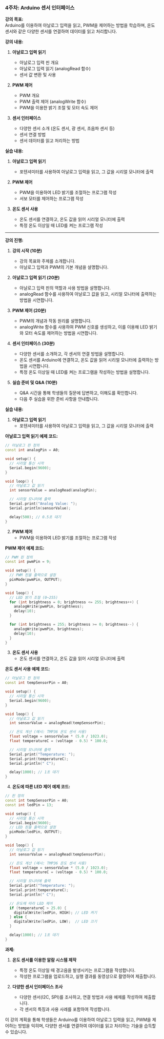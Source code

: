 ### 4주차: Arduino 센서 인터페이스

**강의 목표:**  
Arduino를 이용하여 아날로그 입력을 읽고, PWM을 제어하는 방법을 학습하며, 온도 센서와 같은 다양한 센서를 연결하여 데이터를 읽고 처리합니다.

**강의 내용:**

1. **아날로그 입력 읽기**
   - 아날로그 입력 핀 개요
   - 아날로그 입력 읽기 (analogRead 함수)
   - 센서 값 변환 및 사용

2. **PWM 제어**
   - PWM 개요
   - PWM 출력 제어 (analogWrite 함수)
   - PWM을 이용한 밝기 조절 및 모터 속도 제어

3. **센서 인터페이스**
   - 다양한 센서 소개 (온도 센서, 광 센서, 초음파 센서 등)
   - 센서 연결 방법
   - 센서 데이터를 읽고 처리하는 방법

**실습 내용:**

1. **아날로그 입력 읽기**
   - 포텐셔미터를 사용하여 아날로그 입력을 읽고, 그 값을 시리얼 모니터에 출력

2. **PWM 제어**
   - PWM을 이용하여 LED 밝기를 조절하는 프로그램 작성
   - 서보 모터를 제어하는 프로그램 작성

3. **온도 센서 사용**
   - 온도 센서를 연결하고, 온도 값을 읽어 시리얼 모니터에 출력
   - 특정 온도 이상일 때 LED를 켜는 프로그램 작성

---

**강의 진행:**

1. **강의 시작 (10분)**
   - 강의 목표와 주제를 소개합니다.
   - 아날로그 입력과 PWM의 기본 개념을 설명합니다.

2. **아날로그 입력 읽기 (20분)**
   - 아날로그 입력 핀의 역할과 사용 방법을 설명합니다.
   - analogRead 함수를 사용하여 아날로그 값을 읽고, 시리얼 모니터에 출력하는 방법을 시연합니다.

3. **PWM 제어 (20분)**
   - PWM의 개념과 작동 원리를 설명합니다.
   - analogWrite 함수를 사용하여 PWM 신호를 생성하고, 이를 이용해 LED 밝기와 모터 속도를 제어하는 방법을 시연합니다.

4. **센서 인터페이스 (30분)**
   - 다양한 센서를 소개하고, 각 센서의 연결 방법을 설명합니다.
   - 온도 센서를 Arduino에 연결하고, 온도 값을 읽어 시리얼 모니터에 출력하는 방법을 시연합니다.
   - 특정 온도 이상일 때 LED를 켜는 프로그램을 작성하는 방법을 설명합니다.

5. **실습 준비 및 Q&A (10분)**
   - Q&A 시간을 통해 학생들의 질문에 답변하고, 이해도를 확인합니다.
   - 다음 주 실습을 위한 준비 사항을 안내합니다.

**실습 내용:**

1. **아날로그 입력 읽기**
   - 포텐셔미터를 사용하여 아날로그 입력을 읽고, 그 값을 시리얼 모니터에 출력

**아날로그 입력 읽기 예제 코드:**

```cpp
// 아날로그 핀 정의
const int analogPin = A0;

void setup() {
  // 시리얼 통신 시작
  Serial.begin(9600);
}

void loop() {
  // 아날로그 값 읽기
  int sensorValue = analogRead(analogPin);

  // 시리얼 모니터에 출력
  Serial.print("Analog Value: ");
  Serial.println(sensorValue);

  delay(500); // 0.5초 대기
}
```

2. **PWM 제어**
   - PWM을 이용하여 LED 밝기를 조절하는 프로그램 작성

**PWM 제어 예제 코드:**

```cpp
// PWM 핀 정의
const int pwmPin = 9;

void setup() {
  // PWM 핀을 출력으로 설정
  pinMode(pwmPin, OUTPUT);
}

void loop() {
  // LED 밝기 조절 (0~255)
  for (int brightness = 0; brightness <= 255; brightness++) {
    analogWrite(pwmPin, brightness);
    delay(10);
  }

  for (int brightness = 255; brightness >= 0; brightness--) {
    analogWrite(pwmPin, brightness);
    delay(10);
  }
}
```

3. **온도 센서 사용**
   - 온도 센서를 연결하고, 온도 값을 읽어 시리얼 모니터에 출력

**온도 센서 사용 예제 코드:**

```cpp
// 아날로그 핀 정의
const int tempSensorPin = A0;

void setup() {
  // 시리얼 통신 시작
  Serial.begin(9600);
}

void loop() {
  // 아날로그 값 읽기
  int sensorValue = analogRead(tempSensorPin);

  // 온도 계산 (예시: TMP36 온도 센서 사용)
  float voltage = sensorValue * (5.0 / 1023.0);
  float temperatureC = (voltage - 0.5) * 100.0;

  // 시리얼 모니터에 출력
  Serial.print("Temperature: ");
  Serial.print(temperatureC);
  Serial.println(" C");

  delay(1000); // 1초 대기
}
```

4. **온도에 따른 LED 제어 예제 코드:**

```cpp
// 핀 정의
const int tempSensorPin = A0;
const int ledPin = 13;

void setup() {
  // 시리얼 통신 시작
  Serial.begin(9600);
  // LED 핀을 출력으로 설정
  pinMode(ledPin, OUTPUT);
}

void loop() {
  // 아날로그 값 읽기
  int sensorValue = analogRead(tempSensorPin);

  // 온도 계산 (예시: TMP36 온도 센서 사용)
  float voltage = sensorValue * (5.0 / 1023.0);
  float temperatureC = (voltage - 0.5) * 100.0;

  // 시리얼 모니터에 출력
  Serial.print("Temperature: ");
  Serial.print(temperatureC);
  Serial.println(" C");

  // 온도에 따라 LED 제어
  if (temperatureC > 25.0) {
    digitalWrite(ledPin, HIGH); // LED 켜기
  } else {
    digitalWrite(ledPin, LOW);  // LED 끄기
  }

  delay(1000); // 1초 대기
}
```

**과제:**

1. **온도 센서를 이용한 알람 시스템 제작**
   - 특정 온도 이상일 때 경고음을 발생시키는 프로그램을 작성합니다.
   - 작성한 프로그램을 업로드하고, 실행 결과를 동영상으로 촬영하여 제출합니다.

2. **다양한 센서 인터페이스 조사**
   - 다양한 센서(I2C, SPI)를 조사하고, 연결 방법과 사용 예제를 작성하여 제출합니다.
   - 각 센서의 특징과 사용 사례를 포함하여 작성합니다.

이 강의 계획을 통해 학생들은 Arduino를 이용하여 아날로그 입력을 읽고, PWM을 제어하는 방법을 익히며, 다양한 센서를 연결하여 데이터를 읽고 처리하는 기술을 습득할 수 있습니다.